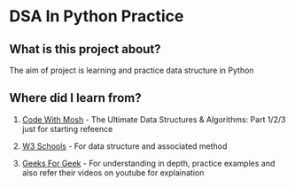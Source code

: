 # DSA In Python Practice

## What is this project about?

The aim of project is learning and practice data structure in Python

## Where did I learn from?

1. [Code With Mosh](https://codewithmosh.com/) - The Ultimate Data Structures & Algorithms: Part 1/2/3 just for starting refeence

2. [W3 Schools](https://www.w3schools.com/python/default.asp) - For data structure and associated method

3. [Geeks For Geek](https://www.geeksforgeeks.org/) - For understanding in depth, practice examples and also refer their videos on youtube for explaination